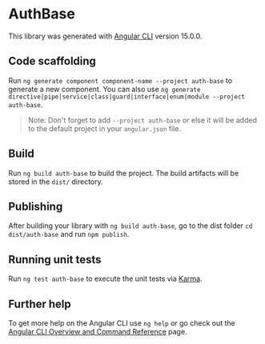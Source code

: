 # AuthBase

This library was generated with [Angular CLI](https://github.com/angular/angular-cli) version 15.0.0.

## Code scaffolding

Run `ng generate component component-name --project auth-base` to generate a new component. You can also use `ng generate directive|pipe|service|class|guard|interface|enum|module --project auth-base`.
> Note: Don't forget to add `--project auth-base` or else it will be added to the default project in your `angular.json` file. 

## Build

Run `ng build auth-base` to build the project. The build artifacts will be stored in the `dist/` directory.

## Publishing

After building your library with `ng build auth-base`, go to the dist folder `cd dist/auth-base` and run `npm publish`.

## Running unit tests

Run `ng test auth-base` to execute the unit tests via [Karma](https://karma-runner.github.io).

## Further help

To get more help on the Angular CLI use `ng help` or go check out the [Angular CLI Overview and Command Reference](https://angular.io/cli) page.
